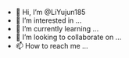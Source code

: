 - 👋 Hi, I’m @LiYujun185
- 👀 I’m interested in ...
- 🌱 I’m currently learning ...
- 💞️ I’m looking to collaborate on ...
- 📫 How to reach me ...

<!---
LiYujun185/LiYujun185 is a ✨ special ✨ repository because its `README.md` (this file) appears on your GitHub profile.
You can click the Preview link to take a look at your changes.
--->
